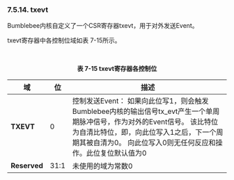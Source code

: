 ### **7.5.14. txevt**

Bumblebee内核自定义了一个CSR寄存器txevt，用于对外发送Event。

txevt寄存器中各控制位域如表 7-15所示。



​                                                   **<center>表 7-15 txevt寄存器各控制位</center>**

| **域**       | **位** | **描述**                                                     |
| ------------ | ------ | ------------------------------------------------------------ |
| **TXEVT**    | 0      | 控制发送Event：                                                                                                                       如果向此位写1，则会触发Bumblebee内核的输出信号tx_evt产生一个单周期脉冲信号，作为对外的Event信号。                                                                                                   该比特位为自清比特位，即，向此位写入1之后，下一个周期其被自清为0。                           向此位写入0则无任何反应和操作。此位复位默认值为0 |
| **Reserved** | 31:1   | 未使用的域为常数0                                            |

